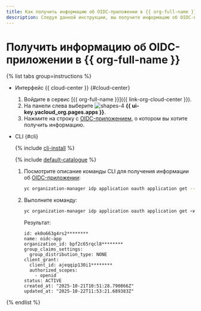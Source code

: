 ```yaml
---
title: Как получить информацию об OIDC-приложении в {{ org-full-name }}
description: Следуя данной инструкции, вы получите информацию об OIDC-приложении в {{ org-name }}.
---
```


# Получить информацию об OIDC-приложении в {{ org-full-name }}

{% list tabs group=instructions %}

- Интерфейс {{ cloud-center }} {#cloud-center}

  1. Войдите в сервис [{{ org-full-name }}]({{ link-org-cloud-center }}).
  1. На панели слева выберите ![shapes-4](../../../_assets/console-icons/shapes-4.svg) **{{ ui-key.yacloud_org.pages.apps }}**.
  1. Нажмите на строку с [OIDC-приложением](../../concepts/applications.md#oidc), о котором вы хотите получить информацию.

- CLI {#cli}

  {% include [cli-install](../../../_includes/cli-install.md) %}

  {% include [default-catalogue](../../../_includes/default-catalogue.md) %}

  1. Посмотрите описание команды CLI для получения информации об [OIDC-приложении](../../concepts/applications.md#oidc):

     ```bash
     yc organization-manager idp application oauth application get --help
     ```

  1. Выполните команду:

     ```bash
     yc organization-manager idp application oauth application get <идентификатор_приложения>
     ```

     Результат:

     ```text
     id: ek0o663g4rs2********
     name: oidc-app
     organization_id: bpf2c65rqcl8********
     group_claims_settings:
       group_distribution_type: NONE
     client_grant:
       client_id: ajeqqip130i1********
       authorized_scopes:
         - openid
     status: ACTIVE
     created_at: "2025-10-21T10:51:28.790866Z"
     updated_at: "2025-10-22T11:53:21.689383Z"
     ```

{% endlist %}